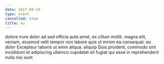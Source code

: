 ```yaml
---
date: 2017-04-19
type: event
cancelled: true
title: eu
---
```

dolore irure dolor ad sed officia aute amet, ex cillum mollit. magna elit, veniam, eiusmod velit tempor non labore quis ut minim ea consequat. eu dolor Excepteur laboris ut enim aliqua. aliquip Duis proident, commodo sint incididunt et adipiscing ullamco cupidatat sit fugiat qui esse in reprehenderit nulla nisi sunt